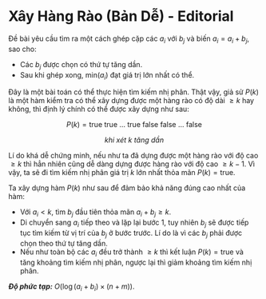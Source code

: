 # Xây Hàng Rào (Bản Dễ) - Editorial

Đề bài yêu cầu tìm ra một cách ghép cặp các $a_i$ với $b_j$ và biến $a_i = a_i + b_j,$ sao cho:

- Các $b_j$ được chọn có thứ tự tăng dần.
- Sau khi ghép xong, $\text{min}(a_i)$ đạt giá trị lớn nhất có thể.

Đây là một bài toán có thể thực hiện tìm kiếm nhị phân. Thật vậy, giả sử $P(k)$ là một hàm kiểm tra có thể xây dựng được một hàng rào có độ dài $\ge k$ hay không, thì định lý chính có thể được xây dựng như sau:

$$P(k) = \text{true true ... true false false ... false}$$

<center>

*khi xét $k$ tăng dần*
</center>

Lí do khá dễ chứng minh, nếu như ta đã dựng được một hàng rào với độ cao $\ge k$ thì hẳn nhiên cũng dễ dàng dựng được hàng rào với độ cao $\ge k - 1$. Vì vậy, ta sẽ đi tìm kiếm nhị phân giá trị $k$ lớn nhất thỏa mãn $P(k) = \text{true}$.

Ta xây dựng hàm $P(k)$ như sau để đảm bảo khả năng đúng cao nhất của hàm:

- Với $a_i < k,$ tìm $b_j$ đầu tiên thỏa mãn $a_i + b_j \ge k$.
- Di chuyển sang $a_i$ tiếp theo và lặp lại bước 1, tuy nhiên $b_j$ sẽ được tiếp tục tìm kiếm từ vị trí của $b_j$ ở bước trước. Lí do là vì các $b_j$ phải được chọn theo thứ tự tăng dần. 
- Nếu như toàn bộ các $a_i$ đều trở thành $\ge k$ thì kết luận $P(k) = \text{true}$ và tăng khoảng tìm kiếm nhị phân, ngược lại thì giảm khoảng tìm kiếm nhị phân.

***Độ phức tạp:*** $O\big(\log (a_i + b_i) \times (n + m)\big)$.